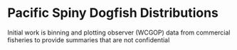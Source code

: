 # Pacific Spiny Dogfish Distributions

Initial work is binning and plotting observer (WCGOP) data from commercial fisheries to provide summaries that are not confidential
